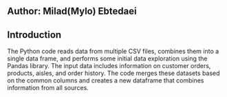 ## Author: Milad(Mylo) Ebtedaei

## Introduction
The Python code reads data from multiple CSV files, combines them into a single data frame, and performs some initial data exploration using the Pandas library. The input data includes information on customer orders, products, aisles, and order history. The code merges these datasets based on the common columns and creates a new dataframe that combines information from all sources.
